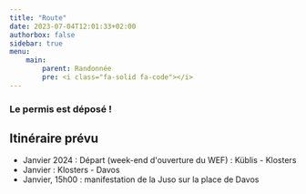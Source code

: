 ```yaml
---
title: "Route"
date: 2023-07-04T12:01:33+02:00
authorbox: false
sidebar: true
menu: 
    main:
        parent: Randonnée
        pre: <i class="fa-solid fa-code"></i>
---
```


### Le permis est déposé !

## Itinéraire prévu

- Janvier 2024 : Départ (week-end d'ouverture du WEF) : Küblis - Klosters
- Janvier : Klosters - Davos
- Janvier, 15h00 : manifestation de la Juso sur la place de Davos
